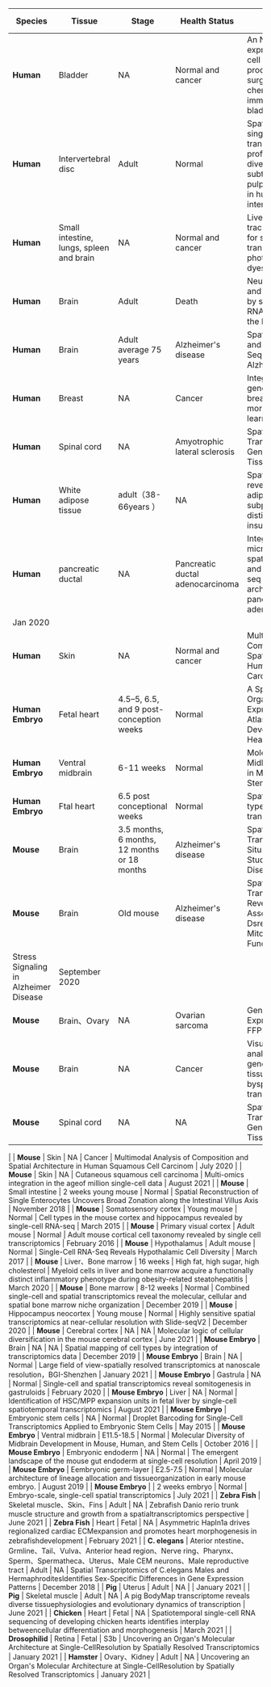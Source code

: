 | **Species** | **Tissue** | **Stage** | **Health Status** | **Refs** | **Published date** |
| --- | --- | --- | --- | --- | --- |
| **Human** | Bladder | NA | Normal and cancer | An N-Cadherin 2 expressing epithelial cell subpopulation prodicts response to surgery, chemotherapy and immunotherapy in bladder cancer | August 2021 |
| **Human** | Intervertebral disc | Adult | Normal | Spatially definited single-cell transcriptional profiling characterizes diverse chondrocyte subtypes and nucleus pulposus progenitors in human intervertebral discs | August 2021 |
| **Human** | Small intestine, lungs, spleen and brain | NA | Normal and cancer | Live cell tagging tracking and isolation for spatial transcriptomics using photoactivatable cell dyes | August 2021 |
| **Human** | Brain | Adult | Death | Neuronal subtypes and diversity revealed by single-nucleus RNA sequencing of the human brain | June 2016 |
| **Human** | Brain | Adult average 75 years | Alzheimer&#39;s disease | SpatialTranscriptomics and In Situ Sequencing toStudy Alzheimer&#39;s Disease | August 2020 |
| **Human** | Breast | NA | Cancer | Integrating spatial gene expression and breast tumour morphology via deep learning | June 2020 |
| **Human** | Spinal cord | NA | Amyotrophic lateral sclerosis | Spatially Resolved Transcriptomes—Next Generation Toolsfor Tissue Exploration | April 2019 |
| **Human** | White adipose tissue | adult（38-66years ） | NA | Spatial mapping reveals human adipocyte subpopulations with distinct sensitivities to insulin | August 2021 |
| **Human** | pancreatic ductal | NA | Pancreatic ductal adenocarcinoma | Integrating microarray-based spatial transcriptomics and single-cell RNA-seq reveals tissue architecture in pancreatic ductal adenocarcinomas |
Jan 2020 |
| **Human** | Skin | NA | Normal and cancer | Multimodal Analysis of Composition and SpatialArchitecture in Human Squamous Cell Carcinoma | July 2020 |
| **Human Embryo** | Fetal heart | 4.5–5, 6.5, and 9 post-conception weeks | Normal | A Spatiotemporal Organ-Wide Gene Expression andceli Atlas of the Developing Human Heart | December 2019 |
| **Human Embryo** | Ventral midbrain | 6-11 weeks | Normal | Molecular Diversity of Midbrain Development in Mouse, Human, and Stem Cells | Octobe r2016 |
| **Human Embryo** | Ftal heart | 6.5 post conceptional weeks | Normal | Spatial mapping of cell types by integration of transcriptomics data | December 2019 |
| **Mouse** | Brain | 3.5 months, 6 months, 12 months or 18 months | Alzheimer&#39;s disease | Spatial Transcriptomics and In Situ Sequencing to Study Alzheimer&#39;s Disease | August 2020 |
| **Mouse** | Brain | Old mouse | Alzheimer&#39;s disease | Spatial Transcriptomics Reveals Genes Associated with Dsregulated Mitochondrial Functions and
 Stress Signaling in Alzheimer Disease | September 2020 |
| **Mouse** | Brain、Ovary | NA | Ovarian sarcoma | Genome-wide Spatial Expression Profiling in FFPE Tissues | July 2020 |
| **Mouse** | Brain | NA | Cancer | Visualization and analysis of geneexpression in tissue sections byspatial transcriptomics | July 2016 |
| **Mouse** | Spinal cord | NA | NA | Spatially Resolved Transcriptomes—Next Generation Tools for Tissue Exploration |
 |
| **Mouse** | Skin | NA | Cancer | Multimodal Analysis of Composition and Spatial Architecture in Human Squamous Cell Carcinom | July 2020 |
| **Mouse** | Skin | NA | Cutaneous squamous cell carcinoma | Multi-omics integration in the ageof million single-cell data | August 2021 |
| **Mouse** | Small intestine | 2 weeks young mouse | Normal | Spatial Reconstruction of Single Enterocytes Uncovers Broad Zonation along the Intestinal Villus Axis | November 2018 |
| **Mouse** | Somatosensory cortex | Young mouse | Normal | Cell types in the mouse cortex and hippocampus revealed by single-cell RNA-seq | March 2015 |
| **Mouse** | Primary visual cortex | Adult mouse | Normal | Adult mouse cortical cell taxonomy revealed by single cell transcriptomics | February 2016 |
| **Mouse** | Hypothalamus | Adult mouse | Normal | Single-Cell RNA-Seq Reveals Hypothalamic Cell Diversity | March 2017 |
| **Mouse** | Liver、Bone marrow | 16 weeks | High fat, high sugar, high cholesterol | Myeloid cells in liver and bone marrow acquire a functionally distinct inflammatory phenotype during obesity-related steatohepatitis | March 2020 |
| **Mouse** | Bone marrow | 8-12 weeks | Normal | Combined single-cell and spatial transcriptomics reveal the molecular, cellular and spatial bone marrow niche organization | December 2019 |
| **Mouse** | Hippocampus neocortex | Young mouse | Normal | Highly sensitive spatial transcriptomics at near-cellular resolution with Slide-seqV2 | December 2020 |
| **Mouse** | Cerebral cortex | NA | NA | Molecular logic of cellular diversification in the mouse cerebral cortex | June 2021 |
| **Mouse Embryo** | Brain | NA | NA | Spatial mapping of cell types by integration of transcriptomics data | December 2019 |
| **Mouse Embryo** | Brain | NA | Normal | Large field of view-spatially resolved transcriptomics at nanoscale resolution，BGI-Shenzhen | January 2021 |
| **Mouse Embryo** | Gastrula | NA | Normal | Single-cell and spatial transcriptomics reveal somitogenesis in gastruloids | February 2020 |
| **Mouse Embryo** | Liver | NA | Normal | Identification of HSC/MPP expansion units in fetal liver by single-cell spatiotemporal transcriptomics | August 2021 |
| **Mouse Embryo** | Embryonic stem cells | NA | Normal | Droplet Barcoding for Single-Cell Transcriptomics Applied to Embryonic Stem Cells | May 2015 |
| **Mouse Embryo** | Ventral midbrain | E11.5-18.5 | Normal | Molecular Diversity of Midbrain Development in Mouse, Human, and Stem Cells | October 2016 |
| **Mouse Embryo** | Embryonic endoderm | NA | Normal | The emergent landscape of the mouse gut endoderm at single-cell resolution | April 2019 |
| **Mouse Embryo** | Eembryonic germ-layer | E2.5-7.5 | Normal | Molecular architecture of lineage allocation and tissueorganization in early mouse embryo. | August 2019 |
| **Mouse Embryo** |
 | 2 weeks embryo | Normal | Embryo-scale, single-cell spatial transcriptomics | July 2021 |
| **Zebra Fish** | Skeletal muscle、Skin、Fins | Adult | NA | Zebrafish Danio rerio trunk muscle structure and growth from a spatialtranscriptomics perspective | June 2021 |
| **Zebra Fish** | Heart | Fetal | NA | Asymmetric Hapln1a drives regionalized cardiac ECMexpansion and promotes heart morphogenesis in zebrafishdevelopment | February 2021 |
| **C. elegans** | Aterior ntestine、Grmline、Tail、Vulva、Anterior head region、Nerve ring、Pharynx、Sperm、Spermatheca、Uterus、Male CEM neurons、Male reproductive tract | Adult | NA | Spatial Transcriptomics of C.elegans Males and Hermaphroditesldentifies Sex-Specific Differences in Gene Expression Patterns | December 2018 |
| **Pig** | Uterus | Adult | NA |
 | January 2021 |
| **Pig** | Skeletal muscle | Adult | NA | A pig BodyMap transcriptome reveals diverse tissuephysiologies and evolutionary dynamics of transcription | June 2021 |
| **Chicken** | Heart | Fetal | NA | Spatiotemporal single-cell RNA sequencing of developing chicken hearts identifies interplay betweencellular differentiation and morphogenesis | March 2021 |
| **Drosophilid** | Retina | Fetal | S3b | Uncovering an Organ&#39;s Molecular Architecture at Single-CellResolution by Spatially Resolved Transcriptomics | January 2021 |
| **Hamster** | Ovary、Kidney | Adult | NA | Uncovering an Organ&#39;s Molecular Architecture at Single-CellResolution by Spatially Resolved Transcriptomics | January 2021 |

